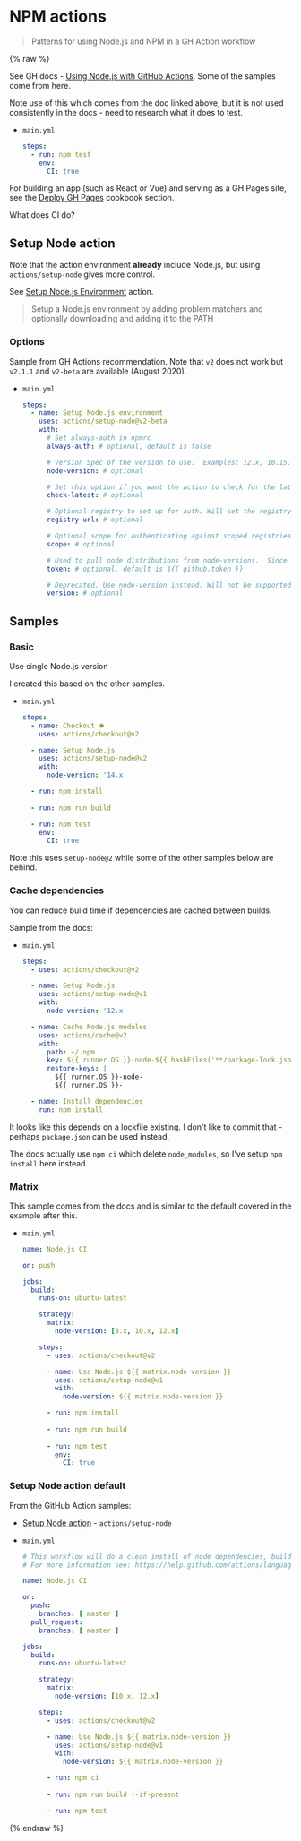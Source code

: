 # NPM actions
> Patterns for using Node.js and NPM in a GH Action workflow

{% raw %}

See GH docs - [Using Node.js with GitHub Actions](https://docs.github.com/en/actions/language-and-framework-guides/using-nodejs-with-github-actions). Some of the samples come from here.

Note use of this which comes from the doc linked above, but it is not used consistently in the docs - need to research what it does to test.

- `main.yml`
    ```yaml
    steps:
      - run: npm test
        env:
          CI: true
    ```

For building an app (such as React or Vue) and serving as a GH Pages site, see the [Deploy GH Pages](/recipes/ci-cd/github-actions/workflows/deploy-gh-pages/) cookbook section.

What does CI do?


## Setup Node action

Note that the action environment **already** include Node.js, but using `actions/setup-node` gives more control.

See [Setup Node.js Environment](https://github.com/marketplace/actions/setup-node-js-environment) action.

> Setup a Node.js environment by adding problem matchers and optionally downloading and adding it to the PATH

### Options

<!-- TODO move to cheatsheets and link from here - similar to CLI usage guides this is actions usage -->

Sample from GH Actions recommendation. Note that `v2` does not work but `v2.1.1` and `v2-beta` are available (August 2020).

- `main.yml`
    ```yaml
    steps:
      - name: Setup Node.js environment
        uses: actions/setup-node@v2-beta
        with:
          # Set always-auth in npmrc
          always-auth: # optional, default is false

          # Version Spec of the version to use.  Examples: 12.x, 10.15.1, >=10.15.0
          node-version: # optional

          # Set this option if you want the action to check for the latest available version that satisfies the version spec
          check-latest: # optional

          # Optional registry to set up for auth. Will set the registry in a project level .npmrc and .yarnrc file, and set up auth to read in from env.NODE_AUTH_TOKEN
          registry-url: # optional

          # Optional scope for authenticating against scoped registries
          scope: # optional

          # Used to pull node distributions from node-versions.  Since there's a default, this is typically not supplied by the user.
          token: # optional, default is ${{ github.token }}

          # Deprecated. Use node-version instead. Will not be supported after October 1, 2019
          version: # optional
    ```


## Samples

### Basic

Use single Node.js version

I created this based on the other samples.

- `main.yml`
    ```yaml
    steps:
      - name: Checkout 🛎️
        uses: actions/checkout@v2

      - name: Setup Node.js
        uses: actions/setup-node@v2
        with:
          node-version: '14.x'

      - run: npm install
      
      - run: npm run build

      - run: npm test
        env:
          CI: true
    ```

Note this uses `setup-node@2` while some of the other samples below are behind.


### Cache dependencies

You can reduce build time if dependencies are cached between builds.

Sample from the docs:

- `main.yml`
    ```yaml
    steps:
      - uses: actions/checkout@v2

      - name: Setup Node.js
        uses: actions/setup-node@v1
        with:
          node-version: '12.x'

      - name: Cache Node.js modules
        uses: actions/cache@v2
        with:
          path: ~/.npm
          key: ${{ runner.OS }}-node-${{ hashFiles('**/package-lock.json') }}
          restore-keys: |
            ${{ runner.OS }}-node-
            ${{ runner.OS }}-

      - name: Install dependencies
        run: npm install
    ```

It looks like this depends on a lockfile existing. I don't like to commit that - perhaps `package.json` can be used instead.

The docs actually use `npm ci` which delete `node_modules`, so I've setup `npm install` here instead.


### Matrix

This sample comes from the docs and is similar to the default covered in the example after this.

- `main.yml`
    ```yaml
    name: Node.js CI

    on: push

    jobs:
      build:
        runs-on: ubuntu-latest

        strategy:
          matrix:
            node-version: [8.x, 10.x, 12.x]

        steps:
          - uses: actions/checkout@v2

          - name: Use Node.js ${{ matrix.node-version }}
            uses: actions/setup-node@v1
            with:
              node-version: ${{ matrix.node-version }}

          - run: npm install
          
          - run: npm run build
          
          - run: npm test
            env:
              CI: true
    ```


### Setup Node action default

From the GitHub Action samples:

- [Setup Node action](https://github.com/marketplace/actions/setup-node-js-environment) - `actions/setup-node`

- `main.yml`
    ```yaml
    # This workflow will do a clean install of node dependencies, build the source code and run tests across different versions of node
    # For more information see: https://help.github.com/actions/language-and-framework-guides/using-nodejs-with-github-actions

    name: Node.js CI

    on:
      push:
        branches: [ master ]
      pull_request:
        branches: [ master ]

    jobs:
      build:
        runs-on: ubuntu-latest

        strategy:
          matrix:
            node-version: [10.x, 12.x]

        steps:
          - uses: actions/checkout@v2

          - name: Use Node.js ${{ matrix.node-version }}
            uses: actions/setup-node@v1
            with:
              node-version: ${{ matrix.node-version }}

          - run: npm ci
          
          - run: npm run build --if-present

          - run: npm test
    ```

{% endraw %}
